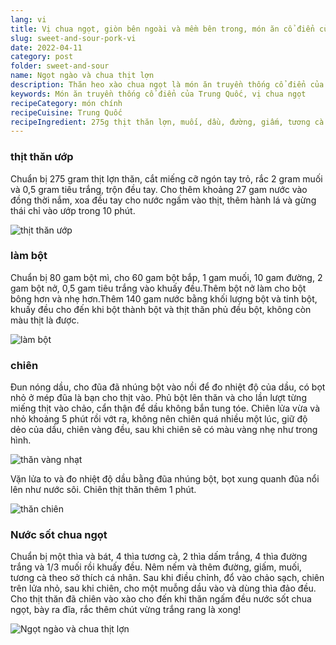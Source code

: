```yaml
---
lang: vi
title: Vị chua ngọt, giòn bên ngoài và mềm bên trong, món ăn cổ điển của Trung Quốc! 【Ngọt ngào và chua thịt lợn】
slug: sweet-and-sour-pork-vi
date: 2022-04-11
category: post
folder: sweet-and-sour
name: Ngọt ngào và chua thịt lợn
description: Thăn heo xào chua ngọt là món ăn truyền thống cổ điển của Trung Quốc, nguyên liệu chế biến rất đơn giản, là món ăn khoái khẩu của trẻ nhỏ.
keywords: Món ăn truyền thống cổ điển của Trung Quốc, vị chua ngọt
recipeCategory: món chính
recipeCuisine: Trung Quốc
recipeIngredient: 275g thịt thăn lợn, muối, dầu, đường, giấm, tương cà chua, bột nở, hạt tiêu, bột mì đa dụng, bột bắp, mè trắng
---
```


<!-- start slipsum code -->
### thịt thăn ướp
Chuẩn bị 275 gram thịt lợn thăn, cắt miếng cỡ ngón tay trỏ, rắc 2 gram muối và 0,5 gram tiêu trắng, trộn đều tay. Cho thêm khoảng 27 gam nước vào đồng thời nắm, xoa đều tay cho nước ngấm vào thịt, thêm hành lá và gừng thái chỉ vào ướp trong 10 phút.

![thịt thăn ướp](/img/post/sweet-and-sour/1.png)

### làm bột
Chuẩn bị 80 gam bột mì, cho 60 gam bột bắp, 1 gam muối, 10 gam đường, 2 gam bột nở, 0,5 gam tiêu trắng vào khuấy đều.Thêm bột nở làm cho bột bông hơn và nhẹ hơn.Thêm 140 gam nước bằng khối lượng bột và tinh bột, khuấy đều cho đến khi bột thành bột và thịt thăn phủ đều bột, không còn màu thịt là được.

![làm bột](/img/post/sweet-and-sour/2.png)

### chiên
Đun nóng dầu, cho đũa đã nhúng bột vào nồi để đo nhiệt độ của dầu, có bọt nhỏ ở mép đũa là bạn cho thịt vào. Phủ bột lên thăn và cho lần lượt từng miếng thịt vào chảo, cẩn thận để dầu không bắn tung tóe.
Chiên lửa vừa và nhỏ khoảng 5 phút rồi vớt ra, không nên chiên quá nhiều một lúc, giữ độ dẻo của dầu, chiên vàng đều, sau khi chiên sẽ có màu vàng nhẹ như trong hình.

![thăn vàng nhạt](/img/post/sweet-and-sour/3.png)

Vặn lửa to và đo nhiệt độ dầu bằng đũa nhúng bột, bọt xung quanh đũa nổi lên như nước sôi. Chiên thịt thăn thêm 1 phút.

![thăn chiên](/img/post/sweet-and-sour/4.png)


### Nước sốt chua ngọt
Chuẩn bị một thìa và bát, 4 thìa tương cà, 2 thìa dấm trắng, 4 thìa đường trắng và 1/3 muối rồi khuấy đều.
Nêm nếm và thêm đường, giấm, muối, tương cà theo sở thích cá nhân. Sau khi điều chỉnh, đổ vào chảo sạch, chiên trên lửa nhỏ, sau khi chiên, cho một muỗng dầu vào và dùng thìa đảo đều.
Cho thịt thăn đã chiên vào xào cho đến khi thăn ngấm đều nước sốt chua ngọt, bày ra đĩa, rắc thêm chút vừng trắng rang là xong!

![Ngọt ngào và chua thịt lợn](/img/post/sweet-and-sour/done.png)
